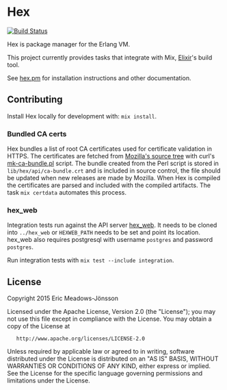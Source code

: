 # Hex

[![Build Status](https://travis-ci.org/hexpm/hex.svg?branch=master "Build Status")](http://travis-ci.org/hexpm/hex)

Hex is package manager for the Erlang VM.

This project currently provides tasks that integrate with Mix, [Elixir](https://github.com/elixir-lang/elixir)'s build tool.

See [hex.pm](https://hex.pm) for installation instructions and other documentation.

## Contributing

Install Hex locally for development with: `mix install`.

### Bundled CA certs

Hex bundles a list of root CA certificates used for certificate validation in HTTPS. The certificates are fetched from [Mozilla's source tree](http://hg.mozilla.org/releases/mozilla-release/raw-file/default/security/nss/lib/ckfw/builtins/certdata.txt) with curl's [mk-ca-bundle.pl](https://github.com/bagder/curl/blob/master/lib/mk-ca-bundle.pl) script. The bundle created from the Perl script is stored in `lib/hex/api/ca-bundle.crt` and is included in source control, the file should be updated when new releases are made by Mozilla. When Hex is compiled the certificates are parsed and included with the compiled artifacts. The task `mix certdata` automates this process.

### hex_web

Integration tests run against the API server [hex_web](https://github.com/hexpm/hex_web). It needs to be cloned into `../hex_web` or `HEXWEB_PATH` needs to be set and point its location. hex_web also requires postgresql with username `postgres` and password `postgres`.

Run integration tests with `mix test --include integration`.

## License

   Copyright 2015 Eric Meadows-Jönsson

   Licensed under the Apache License, Version 2.0 (the "License");
   you may not use this file except in compliance with the License.
   You may obtain a copy of the License at

       http://www.apache.org/licenses/LICENSE-2.0

   Unless required by applicable law or agreed to in writing, software
   distributed under the License is distributed on an "AS IS" BASIS,
   WITHOUT WARRANTIES OR CONDITIONS OF ANY KIND, either express or implied.
   See the License for the specific language governing permissions and
   limitations under the License.
